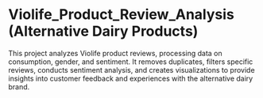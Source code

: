 # Violife_Product_Review_Analysis (Alternative Dairy Products)
This project analyzes Violife product reviews, processing data on consumption, gender, and sentiment. It removes duplicates, filters specific reviews, conducts sentiment analysis, and creates visualizations to provide insights into customer feedback and experiences with the alternative dairy brand.
